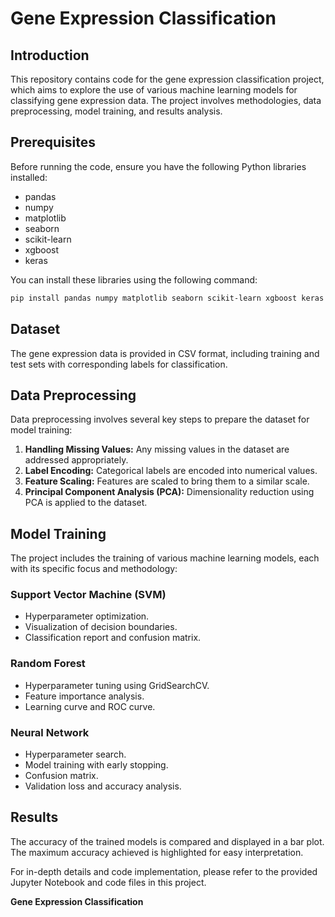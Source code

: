 # Gene Expression Classification

## Introduction

This repository contains code for the gene expression classification project, which aims to explore the use of various machine learning models for classifying gene expression data. The project involves methodologies, data preprocessing, model training, and results analysis.

## Prerequisites

Before running the code, ensure you have the following Python libraries installed:

- pandas
- numpy
- matplotlib
- seaborn
- scikit-learn
- xgboost
- keras

You can install these libraries using the following command:

```bash
pip install pandas numpy matplotlib seaborn scikit-learn xgboost keras
```

## Dataset

The gene expression data is provided in CSV format, including training and test sets with corresponding labels for classification.

## Data Preprocessing

Data preprocessing involves several key steps to prepare the dataset for model training:

1. **Handling Missing Values:** Any missing values in the dataset are addressed appropriately.
2. **Label Encoding:** Categorical labels are encoded into numerical values.
3. **Feature Scaling:** Features are scaled to bring them to a similar scale.
4. **Principal Component Analysis (PCA):** Dimensionality reduction using PCA is applied to the dataset.

## Model Training

The project includes the training of various machine learning models, each with its specific focus and methodology:

### Support Vector Machine (SVM)

- Hyperparameter optimization.
- Visualization of decision boundaries.
- Classification report and confusion matrix.

### Random Forest

- Hyperparameter tuning using GridSearchCV.
- Feature importance analysis.
- Learning curve and ROC curve.

### Neural Network

- Hyperparameter search.
- Model training with early stopping.
- Confusion matrix.
- Validation loss and accuracy analysis.

## Results

The accuracy of the trained models is compared and displayed in a bar plot. The maximum accuracy achieved is highlighted for easy interpretation.

For in-depth details and code implementation, please refer to the provided Jupyter Notebook and code files in this project.

**Gene Expression Classification**

